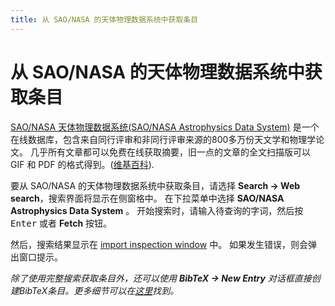 ```yaml
---
title: 从 SAO/NASA 的天体物理数据系统中获取条目
---
```


# 从 SAO/NASA 的天体物理数据系统中获取条目

[SAO/NASA 天体物理数据系统(SAO/NASA Astrophysics Data System)](http://www.adsabs.harvard.edu/) 是一个在线数据库，包含来自同行评审和非同行评审来源的800多万份天文学和物理学论文。
几乎所有文章都可以免费在线获取摘要，旧一点的文章的全文扫描版可以 GIF 和 PDF 的格式得到。([维基百科](https://en.wikipedia.org/wiki/Astrophysics_Data_System)).

要从 SAO/NASA 的天体物理数据系统中获取条目，请选择 **Search → Web search**，搜索界面将显示在侧窗格中。
在下拉菜单中选择 **SAO/NASA Astrophysics Data System** 。
开始搜索时，请输入待查询的字词，然后按 <kbd>Enter</kbd> 或者 **Fetch** 按钮。

然后，搜索结果显示在 [import inspection window](ImportInspectionDialog) 中。
如果发生错误，则会弹出窗口提示。

*除了使用完整搜索获取条目外，还可以使用* ***BibTeX → New Entry*** *对话框直接创建BibTeX条目。更多细节可以在[这里](ADStoBibTeX)找到。*
